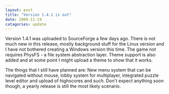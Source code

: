 ```yaml
---
layout: post
title: "Version 1.4.1 is out"
date: 2009-11-19
catagories: update
---
```

Version 1.4.1 was uploaded to SourceForge a few days ago. There is not much new in this release, mostly background stuff for the Linux version and I have not bothered creating a Windows version this time. The game not requires PhysFS - a file system abstraction layer. Theme support is also added and at some point I might upload a theme to show that it works.

The things that I still have planned are: New menu system that can be navigated without mouse, lobby system for multiplayer, integrated puzzle level editor and upload of highscores and such. Don't expect anything soon though, a yearly release is still the most likely scenario. 